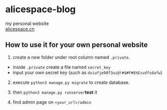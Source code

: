 <!--
 * @Author: Alicespace
 * @Date: 2019-11-04 16:20:11
 * @LastEditTime: 2019-11-05 11:36:45
 -->

# alicespace-blog

my personal website  
[alicespace.cn](https://alicespace.cn '')

## How to use it for your own personal website

1. create a new folder under root column named `.private`.
- inside `.private` create a file named `secret_key`
- input your own secret key (such as `dsiufje98f3ui@!#$#F#$%Esvdfsdafw`)

2. execute `python3 manage.py migrate` to create database.

3. then ```python3 manage.py runserver```**test** it

4. find admin page on `<your_url>/admin`
 
